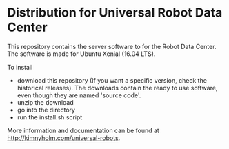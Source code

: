# Distribution for Universal Robot Data Center
This repository contains the server software to for the Robot Data Center.
The software is made for Ubuntu Xenial (16.04 LTS). 

To install
- download this repository (If you want a specific version, check the historical releases).
The downloads contain the ready to use software, even though they are named 'source code'.
- unzip the download
- go into the directory
- run the install.sh script

More information and documentation can be found at http://kimnyholm.com/universal-robots.
